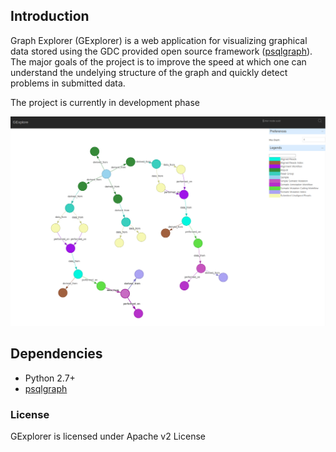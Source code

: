 ## Introduction

Graph Explorer (GExplorer) is a web application for visualizing graphical data stored using the GDC provided open source framework ([psqlgraph](https://github.com/NCI-GDC/psqlgraph)). The major goals of the project is to improve the speed at which one can understand the undelying structure of the graph and quickly detect problems in submitted data.

The project is currently in development phase

![Screenshot 1](docs/screenshots/gexplore_1.png)

## Dependencies
* Python 2.7+
* [psqlgraph](https://github.com/NCI-GDC/psqlgraph)

### License
GExplorer is licensed under Apache v2 License